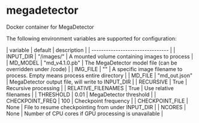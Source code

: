 # megadetector
Docker container for MegaDetector

The following environment variables are supported for configuration:

| variable | default | description |
| -------------------------------- |
| INPUT_DIR | "/images/" | A mounted volume containing images to process |
| MD_MODEL | "md_v4.1.0.pb" | The MegaDetector model file (can be overridden under /code) |
| IMG_FILE | "" | A specific image filename to process. Empty means process entire directory |
| MD_FILE | "md_out.json" | MegaDetector output file, will write to INPUT_DIR |
| RECURSIVE | True | Recursive processing |
| RELATIVE_FILENAMES | True | Use relative filenames |
| THRESHOLD | 0.01 | MegaDetector threshold |
| CHECKPOINT_FREQ | 100 | Checkpoint frequency |
| CHECKPOINT_FILE | None | File to resume checkpointing from under INPUT_DIR |
| NCORES | None | Number of CPU cores if GPU processing is unavailable |
